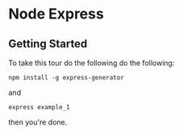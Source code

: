 # Node Express
## Getting Started


To take this tour do the following do the following:

```
npm install -g express-generator
```

and

```
express example_1
```

then you're done.